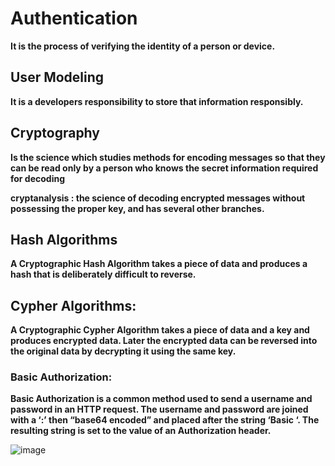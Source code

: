 # Authentication
 **It is the process of verifying the identity of a person or device.**
 
## User Modeling
**It is a developers responsibility to store that information responsibly.**

## Cryptography
**Is the science which studies methods for encoding messages so that they can be
read only by a person who knows the secret information required for decoding**

**cryptanalysis : the science of decoding encrypted messages without possessing the
proper key, and has several other branches.**

## Hash Algorithms
**A Cryptographic Hash Algorithm takes a piece of data and produces a hash that is deliberately
difficult to reverse.**

## Cypher Algorithms:
**A Cryptographic Cypher Algorithm takes a piece of data and a key and produces encrypted data.
Later the encrypted data can be reversed into the original data by decrypting it using the same key.**

### Basic Authorization:
**Basic Authorization is a common method used to send a username and password in an HTTP request. 
The username and password are joined with a ‘:’ then “base64 encoded” and placed after the string ‘Basic ‘. 
The resulting string is set to the value of an Authorization header.**

![image](https://www.cisco.com/c/en/us/products/security/identity-services-engine/what-is-user-authentication-policy/_jcr_content/Grid/subcategory_atl_d1dc/layout-subcategory-atl/anchor_info_6e7e/image.img.png/1568923193753.png)
